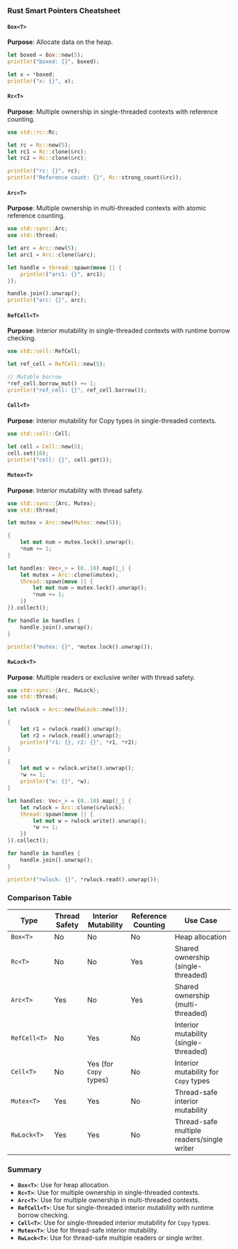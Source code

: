 ### Rust Smart Pointers Cheatsheet

#### `Box<T>`

**Purpose**: Allocate data on the heap.

  ```rust
  let boxed = Box::new(5);
  println!("boxed: {}", boxed);
  
  let x = *boxed;
  println!("x: {}", x);
 ```

#### `Rc<T>`

**Purpose**: Multiple ownership in single-threaded contexts with reference counting.
```rust
use std::rc::Rc;

let rc = Rc::new(5);
let rc1 = Rc::clone(&rc);
let rc2 = Rc::clone(&rc);

println!("rc: {}", rc);
println!("Reference count: {}", Rc::strong_count(&rc));
```

#### `Arc<T>`

**Purpose**: Multiple ownership in multi-threaded contexts with atomic reference counting.

```rust
use std::sync::Arc;
use std::thread;

let arc = Arc::new(5);
let arc1 = Arc::clone(&arc);

let handle = thread::spawn(move || {
    println!("arc1: {}", arc1);
});

handle.join().unwrap();
println!("arc: {}", arc);
```

#### `RefCell<T>`
**Purpose**: Interior mutability in single-threaded contexts with runtime borrow checking.

```rust
use std::cell::RefCell;

let ref_cell = RefCell::new(5);

// Mutable borrow
*ref_cell.borrow_mut() += 1;
println!("ref_cell: {}", ref_cell.borrow());

```
#### `Cell<T>`

**Purpose**: Interior mutability for Copy types in single-threaded contexts.
```rust
use std::cell::Cell;

let cell = Cell::new(5);
cell.set(10);
println!("cell: {}", cell.get());
```

#### `Mutex<T>`
**Purpose**: Interior mutability with thread safety.
```rust
use std::sync::{Arc, Mutex};
use std::thread;

let mutex = Arc::new(Mutex::new(5));

{
    let mut num = mutex.lock().unwrap();
    *num += 1;
}

let handles: Vec<_> = (0..10).map(|_| {
    let mutex = Arc::clone(&mutex);
    thread::spawn(move || {
        let mut num = mutex.lock().unwrap();
        *num += 1;
    })
}).collect();

for handle in handles {
    handle.join().unwrap();
}

println!("mutex: {}", *mutex.lock().unwrap());
```

#### `RwLock<T>`
**Purpose**: Multiple readers or exclusive writer with thread safety.
```rust
use std::sync::{Arc, RwLock};
use std::thread;

let rwlock = Arc::new(RwLock::new(5));

{
    let r1 = rwlock.read().unwrap();
    let r2 = rwlock.read().unwrap();
    println!("r1: {}, r2: {}", *r1, *r2);
}

{
    let mut w = rwlock.write().unwrap();
    *w += 1;
    println!("w: {}", *w);
}

let handles: Vec<_> = (0..10).map(|_| {
    let rwlock = Arc::clone(&rwlock);
    thread::spawn(move || {
        let mut w = rwlock.write().unwrap();
        *w += 1;
    })
}).collect();

for handle in handles {
    handle.join().unwrap();
}

println!("rwlock: {}", *rwlock.read().unwrap());
```
### Comparison Table

| Type        | Thread Safety | Interior Mutability | Reference Counting | Use Case                              |
|-------------|----------------|---------------------|--------------------|---------------------------------------|
| `Box<T>`    | No             | No                  | No                 | Heap allocation                      |
| `Rc<T>`     | No             | No                  | Yes                | Shared ownership (single-threaded)    |
| `Arc<T>`    | Yes            | No                  | Yes                | Shared ownership (multi-threaded)     |
| `RefCell<T>`| No             | Yes                 | No                 | Interior mutability (single-threaded) |
| `Cell<T>`   | No             | Yes (for `Copy` types) | No             | Interior mutability for `Copy` types  |
| `Mutex<T>`  | Yes            | Yes                 | No                 | Thread-safe interior mutability       |
| `RwLock<T>` | Yes            | Yes                 | No                 | Thread-safe multiple readers/single writer |


### Summary

- **`Box<T>`**: Use for heap allocation.
- **`Rc<T>`**: Use for multiple ownership in single-threaded contexts.
- **`Arc<T>`**: Use for multiple ownership in multi-threaded contexts.
- **`RefCell<T>`**: Use for single-threaded interior mutability with runtime borrow checking.
- **`Cell<T>`**: Use for single-threaded interior mutability for `Copy` types.
- **`Mutex<T>`**: Use for thread-safe interior mutability.
- **`RwLock<T>`**: Use for thread-safe multiple readers or single writer.



